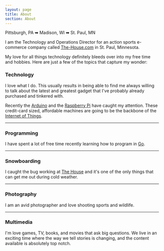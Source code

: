 ```yaml
---
layout: page
title: About
section: About
---
```


Pittsburgh, PA ➡ Madison, WI ➡ St. Paul, MN

I am the Technology and Operations Director for an action sports e-commerce company called [The-House.com](http://www.the-house.com/) in St. Paul, Minnesota.

My love for all things technology definitely bleeds over into my free time and hobbies.  Here are just a few of the topics that capture my wonder:

### Technology
I love what I do. This usually results in being able to find me always willing to talk about the latest and greatest gadget that I've probably already purchased and tinkered with.

Recently the [Arduino](http://arduino.cc) and the [Raspberry Pi](http://www.raspberrypi.org) have caught my attention. These credit-card sized, affordable machines are going to be the backbone of the [Internet of Things](http://en.wikipedia.org/wiki/Internet_of_Things).

***

### Programming
I have spent a lot of free time recently learning how to program in [Go](http://www.golang.org).

***

### Snowboarding
I caught the bug working at [The House](http://www.the-house.com) and it's one of the only things that can get me out during cold weather.

***

### Photography
I am an avid photographer and love shooting sports and wildlife.

***

### Multimedia
I'm love games, TV, books, and movies that ask big questions. We live in an exciting time where the way we tell stories is changing, and the content available is absolutely top notch.